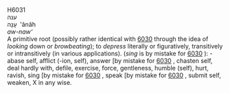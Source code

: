 <body>
  <p>H6031<br>  ענה  <br> עָנָה  ‎  ‛ânâh  <br><i>aw-naw‘ </i><br>A primitive root (possibly rather identical with <a href="h6030.htm">6030</a> through the idea of <i>looking</i> down or <i>browbeating</i>); to <i>depress</i> literally or figuratively, transitively or intransitively (in various applications). (<i>sing</i> is by mistake for <a href="h6030.htm">6030</a> ): - abase self, afflict (-ion, self), answer [by mistake for <a href="h6030.htm">6030</a> , chasten self, deal hardly with, defile, exercise, force, gentleness, humble (self), hurt, ravish, sing [by mistake for <a href="h6030.htm">6030</a> , speak [by mistake for <a href="h6030.htm">6030</a> , submit self, weaken, X in any wise.<br></p>
 </body>